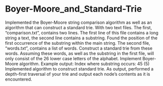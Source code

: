 # Boyer-Moore_and_Standard-Trie

Implemented the Boyer-Moore string comparison algorithm as well as an algorithm that can 
construct a standard trie.
With two text files. The first, “comparison.txt”, contains two lines. The first line of 
this file contains a long string a text, the second line contains a substring. Found the position 
of the first occurrence of the substring within the main string. The second file, “words.txt”, contains 
a list of words. Construct a standard trie from these words. Assuming these words, 
as well as the substring in the first file, will only consist of the 26 lower case letters of the alphabet.
Implement Boyer-Moore algorithm.
Example output:
Index where substring occurs: 45
(5)
Implemented algorithm to construct standard trie.
As output, performed a depth-first traversal of your trie and output each node’s contents as it 
is encountered.
